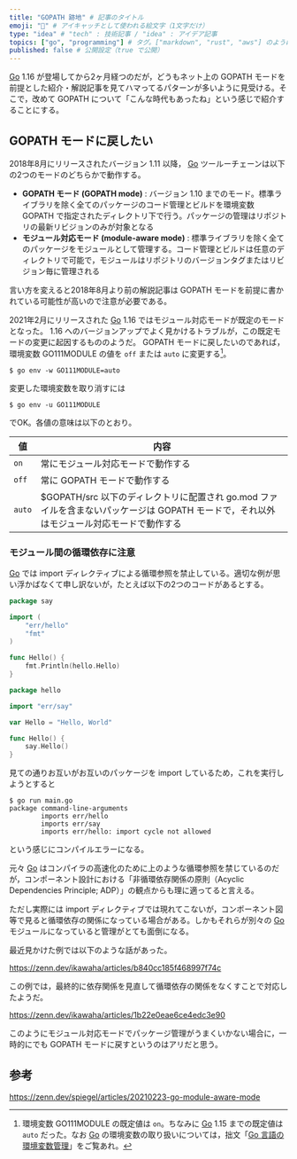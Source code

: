 ```yaml
---
title: "GOPATH 跡地" # 記事のタイトル
emoji: "🤔" # アイキャッチとして使われる絵文字（1文字だけ）
type: "idea" # "tech" : 技術記事 / "idea" : アイデア記事
topics: ["go", "programming"] # タグ。["markdown", "rust", "aws"] のように指定する
published: false # 公開設定（true で公開）
---
```


[Go] 1.16 が登場してから2ヶ月経つのだが，どうもネット上の GOPATH モードを前提とした紹介・解説記事を見てハマってるパターンが多いように見受ける。そこで，改めて GOPATH について「こんな時代もあったね」という感じで紹介することにする。

## GOPATH モードに戻したい

2018年8月にリリースされたバージョン 1.11 以降， [Go] ツールーチェーンは以下の2つのモードのどちらかで動作する。

- **GOPATH モード (GOPATH mode)** : バージョン 1.10 までのモード。標準ライブラリを除く全てのパッケージのコード管理とビルドを環境変数 GOPATH で指定されたディレクトリ下で行う。パッケージの管理はリポジトリの最新リビジョンのみが対象となる
- **モジュール対応モード (module-aware mode)** : 標準ライブラリを除く全てのパッケージをモジュールとして管理する。コード管理とビルドは任意のディレクトリで可能で，モジュールはリポジトリのバージョンタグまたはリビジョン毎に管理される

言い方を変えると2018年8月より前の解説記事は GOPATH モードを前提に書かれている可能性が高いので注意が必要である。

2021年2月にリリースされた [Go] 1.16 ではモジュール対応モードが既定のモードとなった。 1.16 へのバージョンアップでよく見かけるトラブルが，この既定モードの変更に起因するもののようだ。 GOPATH モードに戻したいのであれば，環境変数 GO111MODULE の値を `off` または `auto` に変更する[^env1]。

[^env1]: 環境変数 GO111MODULE の既定値は `on`。ちなみに [Go] 1.15 までの既定値は `auto` だった。なお [Go] の環境変数の取り扱いについては，拙文「[Go 言語の環境変数管理](https://text.baldanders.info/golang/go-env/)」をご覧あれ。


```
$ go env -w GO111MODULE=auto
```

変更した環境変数を取り消すには

```
$ go env -u GO111MODULE
```

でOK。各値の意味は以下のとおり。

| 値     | 内容 |
| ------ | ---- |
| `on`   | 常にモジュール対応モードで動作する |
| `off`  | 常に GOPATH モードで動作する |
| `auto` | $GOPATH/src 以下のディレクトリに配置され go.mod ファイルを含まないパッケージは GOPATH モードで，それ以外はモジュール対応モードで動作する |

### モジュール間の循環依存に注意

[Go] では import ディレクティブによる循環参照を禁止している。適切な例が思い浮かばなくて申し訳ないが，たとえば以下の2つのコードがあるとする。

```go:gopath/src/err/say/say.go
package say

import (
	"err/hello"
	"fmt"
)

func Hello() {
	fmt.Println(hello.Hello)
}
```

```go:gopath/src/err/hello/hello.go
package hello

import "err/say"

var Hello = "Hello, World"

func Hello() {
	say.Hello()
}
```

見ての通りお互いがお互いのパッケージを import しているため，これを実行しようとすると

```
$ go run main.go
package command-line-arguments
        imports err/hello
        imports err/say
        imports err/hello: import cycle not allowed
```

という感じにコンパイルエラーになる。

元々 [Go] はコンパイラの高速化のために上のような循環参照を禁じているのだが，コンポーネント設計における「非循環依存関係の原則（Acyclic Dependencies Principle; ADP）」の観点からも理に適ってると言える。

ただし実際には import ディレクティブでは現れてこないが，コンポーネント図等で見ると循環依存の関係になっている場合がある。しかもそれらが別々の [Go] モジュールになっていると管理がとても面倒になる。

最近見かけた例では以下のような話があった。

https://zenn.dev/ikawaha/articles/b840cc185f468997f74c

この例では，最終的に依存関係を見直して循環依存の関係をなくすことで対応したようだ。

https://zenn.dev/ikawaha/articles/1b22e0eae6ce4edc3e90

このようにモジュール対応モードでパッケージ管理がうまくいかない場合に，一時的にでも GOPATH モードに戻すというのはアリだと思う。

## 参考

https://zenn.dev/spiegel/articles/20210223-go-module-aware-mode

[Go]: https://golang.org/ "The Go Programming Language"
<!-- eof -->
